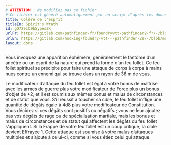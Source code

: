 ```yaml
---
# ATTENTION : Ne modifiez pas ce fichier
# Ce fichier est généré automatiquement par un script d'après les données du module Foundry VTT officiel et de sa traduction
title: Colère de l'esprit
titleEn: Spirit's Wrath
id: gO729iC9b5ypes2K
urlFr: https://gitlab.com/pathfinder-fr/foundryvtt-pathfinder2-fr/-/blob/master/data/feats/gO729iC9b5ypes2K.htm
urlEn: https://gitlab.com/hooking/foundry-vtt---pathfinder-2e/-/blob/master/packs/data/feats.db/spirit-s-wrath.json
layout: dons
---
```

Vous invoquez une apparition éphémère, généralement le fantôme d’un ancêtre ou un esprit de la nature qui prend la forme d’un feu follet. Ce feu follet spirituel se précipite pour faire une attaque de corps à corps à mains nues contre un ennemi qui se trouve dans un rayon de 36 m de vous.

Le modificateur d’attaque du feu follet est égal à votre bonus de maîtrise avec les armes de guerre plus votre modificateur de Force plus un bonus d’objet de +2, et il est soumis aux mêmes bonus et malus de circonstances et de statut que vous. S’il réussit à toucher sa cible, le feu follet inflige une quantité de dégâts égale à 4d8 plus votre modificateur de Constitution. Vous décidez si ces dégâts sont positifs ou négatifs ; vous ne leur ajoutez pas vos dégâts de rage ou de spécialisation martiale, mais les bonus et malus de circonstances et de statut qui affectent les dégâts du feu follet s’appliquent. Si la Frappe de votre feu follet est un coup critique, la cible devient Effrayée 1. Cette attaque est soumise à votre malus d’attaques multiples et s’ajoute à celui-ci, comme si vous étiez celui qui attaque.
